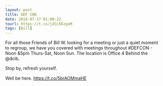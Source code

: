 ```yaml
---
layout: post
title: DEF CON
date: 2018-07-17 01:00:22
tourl: https://t.co/j2CL5KzgxM
tags: [Bill]
---
```

For all those Friends of Bill W. looking for a meeting or just a quiet moment to regroup, we have you covered with meetings throughout #DEFCON - Noon &amp;5pm Thurs-Sat, Noon Sun. The location is Office 4 Behind the @dcib.

Stop by, refresh yourself. 

Well be here. https://t.co/5brAOMmaHE